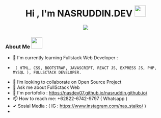 
<h1 align="center">Hi , I'm NASRUDDIN.DEV <img src="https://media.giphy.com/media/hvRJCLFzcasrR4ia7z/giphy.gif" width="35"></h1>
<p align="center">
  <a href="https://github.com/DenverCoder1/readme-typing-svg"><img src="https://readme-typing-svg.herokuapp.com?color=F7EE2C&center=true&vCenter=true&height=60&lines=FullSctack+Web+Developer;N%20A%20S.D%20E%20V&center=true&width=500&height=50"></a>
</p>

### About Me <img src="https://media.giphy.com/media/hvRJCLFzcasrR4ia7z/giphy.gif" width="35">


- 🌱 I'm currently learning Fullstack Web Developer : 
-      ( HTML, CSS, BOOTSTRAP, JAVASCRIPT, REACT JS, EXPRESS JS, PHP, MYSQL ), FULLSCTACK DEVELOPER.
- 👯 I’m looking to collaborate on Open Source Project
- 💬 Ask me about FullSctack Web
- 🚀 I'm portofolio : https://nasdev07.github.io/nasruddin.github.io/
- 📫 How to reach me: +62822-6742-9797 ( Whatsapp )
- ✔ Sosial Media : ( IG : https://www.instagram.com/nas_staiko/ ) 
-


